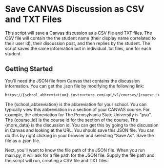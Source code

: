 # Save CANVAS Discussion as CSV and TXT Files

This script will save a Canvas discussion as a CSV file and TXT files. The CSV file will contain the the student name (their display name correlated to their user id), their discussion post, and then replies by the student. The script saves the same information but in individual .txt files, one for each student.

## Getting Started

You'll need the JSON file from Canvas that contains the discussion information. You can get the .json file by modifying the following link:

```html
https://{school_abbreviation}.instructure.com/api/v1/courses/{course_id}/discussion_topics/{more_data}/view?include_new_entries=1&include_enrollment_state=1
```

The {school_abbreviation} is the abbreviation for your school. You can typically view this abbreviation in a section of your CANVAS course. For example, the abbreviation for The Pennsylvania State University is "psu". The {course_id} is the course id for the section of the course. The {more_data} is the discussion id. You can get this by going to the discussion in Canvas and looking at the URL. You should save this JSON file. You can do this by right clicking in your browser and selecting "Save As". Save the file as a .json file.

Next, you'll want to know the file path of the JSON file. When you run main.py, it will ask for a file path for the JSON file. Supply the file path and the script will run, creating a CSV file and TXT files.
